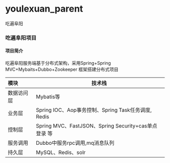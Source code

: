# youlexuan_parent
吃遍阜阳
### 吃遍阜阳项目

#### 项目简介

吃遍阜阳服务端基于分布式架构，采用Spring+Spring MVC+Mybaits+Dubbo+Zookeeper 框架搭建分布式项目

| 模块       | **技术栈**                                                   |
| :--------- | ------------------------------------------------------------ |
| 数据访问层 | Mybatis等             |
| 业务层     | Spring IOC、Aop事务控制、Spring Task任务调度, Redis |
| 控制层     | Spring MVC、FastJSON、Spring Security+cas单点登录 等 |
| 服务调用   | Dubbo中服务rpc调用,mq消息队列                 |
| 持久层     | MySQL、Redis、solr                       |
